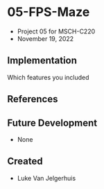 # 05-FPS-Maze
* Project 05 for MSCH-C220
* November 19, 2022
## Implementation
Which features you included

## References

## Future Development
* None
## Created 
* Luke Van Jelgerhuis
